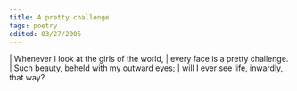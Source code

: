 ```yaml
---
title: A pretty challenge
tags: poetry
edited: 03/27/2005
---
```


| Whenever I look at the girls of the world,
| every face is a pretty challenge.
| Such beauty, beheld with my outward eyes;
| will I ever see life, inwardly, that way?
